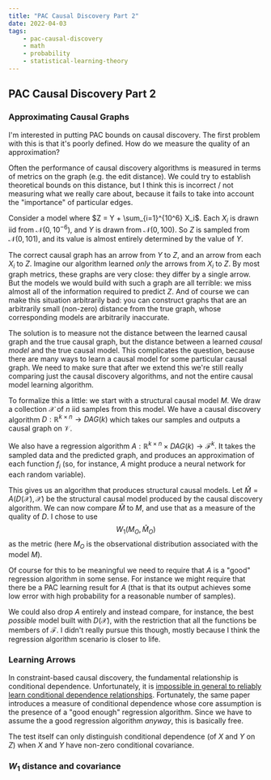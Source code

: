 ```yaml
---
title: "PAC Causal Discovery Part 2"
date: 2022-04-03
tags:
    - pac-causal-discovery
    - math
    - probability
    - statistical-learning-theory
---
```


## PAC Causal Discovery Part 2

### Approximating Causal Graphs
I'm interested in putting PAC bounds on causal discovery. The first problem with this is that it's poorly defined. How do we measure the quality of an approximation?

Often the performance of causal discovery algorithms is measured in terms of metrics on the graph (e.g. the edit distance). We could try to establish theoretical bounds on this distance, but I think this is incorrect / not measuring what we really care about, because it fails to take into account the "importance" of particular edges.

Consider a model where $Z = Y + \sum_{i=1}^{10^6} X_i$. Each $X_i$ is drawn iid from $\mathcal{N}(0, 10^{-6})$, and $Y$ is drawn from $\mathcal{N}(0, 100)$. So $Z$ is sampled from $\mathcal{N}(0, 101)$, and its value is almost entirely determined by the value of $Y$.

The correct causal graph has an arrow from $Y$ to $Z$, and an arrow from each $X_i$ to $Z$. Imagine our algorithm learned *only* the arrows from $X_i$ to $Z$. By most graph metrics, these graphs are very close: they differ by a single arrow. But the models we would build with such a graph are all terrible: we miss almost all of the information required to predict $Z$. And of course we can make this situation arbitrarily bad: you can construct graphs that are an arbitrarily small (non-zero) distance from the true graph, whose corresponding models are arbitrarily inaccurate.

The solution is to measure not the distance between the learned causal graph and the true causal graph, but the distance between a learned *causal model* and the true causal model. This complicates the question, because there are many ways to learn a causal model for some particular causal graph. We need to make sure that after we extend this we're still really comparing just the causal discovery algorithms, and not the entire causal model learning algorithm.

To formalize this a little: we start with a structural causal model $M$. We draw a collection $\mathcal{X}$ of $n$ iid samples from this model. We have a causal discovery algorithm $D: \mathbb{R}^{k \times n} \rightarrow DAG(k)$ which takes our samples and outputs a causal graph on $\mathcal{V}$.

We also have a regression algorithm $A: \mathbb{R}^{k \times n} \times DAG(k) \rightarrow \mathcal{F}^k$. It takes the sampled data and the predicted graph, and produces an approximation of each function $f_i$ (so, for instance, $A$ might produce a neural network for each random variable).

This gives us an algorithm that produces structural causal models. Let $\hat{M} = A(D(\mathcal{X}), \mathcal{X})$ be the structural causal model produced by the causal discovery algorithm. We can now compare $\hat{M}$ to $M$, and use that as a measure of the quality of $D$. I chose to use
$$
W_1(M_O, \hat{M}_O)
$$
as the metric (here $M_O$ is the observational distribution associated with the model $M$).

Of course for this to be meaningful we need to require that $A$ is a "good" regression algorithm in some sense. For instance we might require that there be a PAC learning result for $A$ (that is that its output achieves some low error with high probability for a reasonable number of samples).

We could also drop $A$ entirely and instead compare, for instance, the best *possible* model built with $D(\mathcal{X})$, with the restriction that all the functions be members of $\mathcal{F}$. I didn't really pursue this though, mostly because I think the regression algorithm scenario is closer to life.

### Learning Arrows
In constraint-based causal discovery, the fundamental relationship is conditional dependence. Unfortunately, it is [impossible in general to reliably learn conditional dependence relationships](https://arxiv.org/abs/1804.07203). Fortunately, the same paper introduces a measure of conditional dependence whose core assumption is the presence of a "good enough" regression algorithm. Since we have to assume the a good regression algorithm *anyway*, this is basically free.

The test itself can only distinguish conditional dependence (of $X$ and $Y$ on $Z$) when $X$ and $Y$ have non-zero conditional covariance.

### $W_1$ distance and covariance